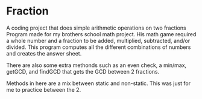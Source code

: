 # Fraction
A coding project that does simple arithmetic operations on two fractions 
Program made for my brothers school math project. His math game required a whole number 
and a fraction to be added, multiplied, subtracted, and/or divided. This program computes 
all the different combinations of numbers and creates the answer sheet.

There are also some extra methonds such as an even check, a min/max, getGCD, and findGCD
that gets the GCD between 2 fractions.

Methods in here are a mix between static and non-static. This was just for me to practice
between the 2.
